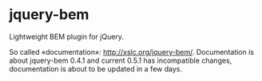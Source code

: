 jquery-bem
==========

Lightweight BEM plugin for jQuery.

So called «documentation»: http://xslc.org/jquery-bem/. Documentation is about jquery-bem 0.4.1 and current 0.5.1 has incompatible changes, documentation is about to be updated in a few days.
